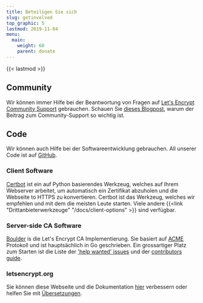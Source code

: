 ```yaml
---
title: Beteiligen Sie sich
slug: getinvolved
top_graphic: 5
lastmod: 2019-11-04
menu:
  main:
    weight: 60
    parent: donate
---
```


{{< lastmod >}}

## Community

Wir können immer Hilfe bei der Beantwortung von Fragen auf [Let's Encrypt Community Support](https://community.letsencrypt.org/) gebrauchen. Schauen Sie [dieses Blogpost](/2015/08/13/lets-encrypt-community-support.html), warum der Beitrag zum Community-Support so wichtig ist.

## Code

Wir können auch Hilfe bei der Softwareentwicklung gebrauchen. All unserer Code ist auf [GitHub](https://github.com/letsencrypt/).

### Client Software

[Certbot](https://github.com/certbot/certbot) ist ein auf Python basierendes Werkzeug, welches auf Ihrem Webserver arbeitet, um automatisch ein Zertifikat abzuholen und die Webseite to HTTPS zu konvertieren. Certbot ist das Werkzeug, welches wir empfehlen und mit dem die meisten Leute starten. Viele andere {{<link "Drittanbieterwerkzeuge" "/docs/client-options" >}} sind verfügbar.

### Server-side CA Software

[Boulder](https://github.com/letsencrypt/boulder) is die Let's Encrypt CA Implementierung. Sie basiert auf [ACME](https://github.com/ietf-wg-acme/acme) Protokoll und ist hauptsächlich in Go geschrieben. Ein grossartiger Platz zum Starten ist die Liste der ['help wanted' issues](https://github.com/letsencrypt/boulder/labels/help%20wanted) und der [contributors guide](https://github.com/letsencrypt/boulder/blob/master/CONTRIBUTING.md).

### letsencrypt.org

Sie können diese Webseite und die Dokumentation [hier](https://github.com/letsencrypt/website) verbessern oder helfen Sie mit [Übersetzungen](https://github.com/letsencrypt/website/blob/master/TRANSLATION.md).
